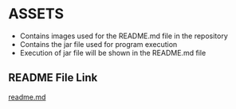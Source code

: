 # ASSETS
- Contains images used for the README.md file in the repository
- Contains the jar file used for program execution
- Execution of jar file will be shown in the README.md file </br>
## README File Link</br>
[readme.md](https://github.com/KisuraWSP/xenithShell.java/blob/main/README.md)
